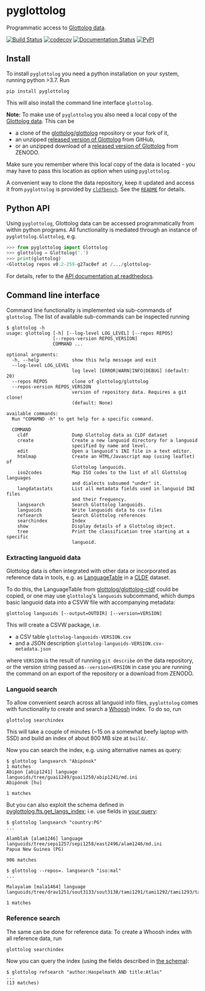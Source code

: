 # pyglottolog

Programmatic access to [Glottolog data](https://github.com/glottolog/glottolog).

[![Build Status](https://github.com/glottolog/pyglottolog/workflows/tests/badge.svg?branch=master)](https://github.com/glottolog/pyglottolog/actions?query=workflow%3Atests+branch%3Amaster)
[![codecov](https://codecov.io/gh/glottolog/pyglottolog/branch/master/graph/badge.svg)](https://codecov.io/gh/glottolog/pyglottolog)
[![Documentation Status](https://readthedocs.org/projects/pyglottolog/badge/?version=latest)](https://pyglottolog.readthedocs.io/en/latest/?badge=latest)
[![PyPI](https://img.shields.io/pypi/v/pyglottolog.svg)](https://pypi.org/project/pyglottolog)


## Install

To install `pyglottolog` you need a python installation on your system, running python >3.7. Run
```shell script
pip install pyglottolog
```

This will also install the command line interface `glottolog`.

**Note:** To make use of `pyglottolog` you also need a local copy of the
[Glottolog data](https://github.com/glottolog/glottolog). This can be
- a clone of the [glottolog/glottolog](https://github.com/glottolog/glottolog) repository or your fork of it,
- an unzipped [released version of Glottolog](https://github.com/glottolog/glottolog/releases) from GitHub,
- or an unzipped download of a [released version of Glottolog](https://doi.org/10.5281/zenodo.596479) from ZENODO.

Make sure you remember where this local copy of the data is located - you may
have to pass this location as option when using `pyglottolog`.

A convenient way to clone the data repository, keep it updated and access it
from `pyglottolog` is provided
by [`cldfbench`](https://pypi.org/project/cldfbench). See the [`README`](https://github.com/cldf/cldfbench#catalogs) for details.


## Python API

Using `pyglottolog`, Glottolog data can be accessed programmatically from within python programs.
All functionality is mediated through an instance of `pyglottolog.Glottolog`, e.g.
```python
>>> from pyglottolog import Glottolog
>>> glottolog = Glottolog('.')
>>> print(glottolog)
<Glottolog repos v0.2-259-g27ac0ef at /.../glottolog>
```

For details, refer to the [API documentation at readthedocs](https://pyglottolog.readthedocs.io/en/latest/index.html).


## Command line interface

Command line functionality is implemented via sub-commands of `glottolog`. The list of
available sub-commands can be inspected running
```shell script
$ glottolog -h
usage: glottolog [-h] [--log-level LOG_LEVEL] [--repos REPOS]
                 [--repos-version REPOS_VERSION]
                 COMMAND ...

optional arguments:
  -h, --help            show this help message and exit
  --log-level LOG_LEVEL
                        log level [ERROR|WARN|INFO|DEBUG] (default: 20)
  --repos REPOS         clone of glottolog/glottolog
  --repos-version REPOS_VERSION
                        version of repository data. Requires a git clone!
                        (default: None)

available commands:
  Run "COMAMND -h" to get help for a specific command.

  COMMAND
    cldf                Dump Glottolog data as CLDF dataset
    create              Create a new languoid directory for a languoid
                        specified by name and level.
    edit                Open a languoid's INI file in a text editor.
    htmlmap             Create an HTML/Javascript map (using leaflet) of
                        Glottolog languoids.
    iso2codes           Map ISO codes to the list of all Glottolog languages
                        and dialects subsumed "under" it.
    langdatastats       List all metadata fields used in languoid INI files
                        and their frequency.
    langsearch          Search Glottolog languoids.
    languoids           Write languoids data to csv files
    refsearch           Search Glottolog references
    searchindex         Index
    show                Display details of a Glottolog object.
    tree                Print the classification tree starting at a specific
                        languoid.
```


### Extracting languoid data

Glottolog data is often integrated with other data or incorporated as reference
data in tools, e.g. as [LanguageTable](https://github.com/cldf/cldf/tree/master/components/languages)
in a [CLDF](https://cldf.clld.org) dataset.

To do this, the LanguageTable from [glottolog/glottolog-cldf](https://github.com/glottolog/glottolog-cldf)
could be copied, or one may use `glottolog`'s `languoids` subcommand, which
dumps basic languoid data into a CSVW file with accompanying metadata:

```shell script
glottolog languoids [--output=OUTDIR] [--version=VERSION]
```

This will create a CSVW package, i.e. 
- a CSV table `glottolog-languoids-VERSION.csv`
- and a JSON description `glottolog-languoids-VERSION.csv-metadata.json`

where `VERSION` is the result of running `git describe` on the data repository,
or the version string passed as`--version=VERSION` in case you are running the command
on an export of the repository or a download from ZENODO.


### Languoid search

To allow convenient search across all languoid info files, `pyglottolog` comes with functionality
to create and search a [Whoosh](https://whoosh.readthedocs.io/en/latest/intro.html) index. To do
so, run
```shell script
glottolog searchindex
```

This will take a couple of minutes (~15 on a somewhat beefy laptop with SSD) and build an index of 
about 800 MB size at `build/`.

Now you can search the index, e.g. using alternative names as query:
```shell
$ glottolog langsearch "Abipónok"
1 matches
Abipon [abip1241] language
languoids/tree/guai1249/guai1250/abip1241/md.ini
Abipónok [hu]

1 matches
```

But you can also exploit the schema defined in 
[pyglottolog.fts.get_langs_index](https://github.com/glottolog/pyglottolog/blob/c382b849b5245acba78d8022aadd4de83e73e909/src/pyglottolog/fts.py#L41-L52);
i.e. use fields in [your query](https://whoosh.readthedocs.io/en/latest/querylang.html):
```shell
$ glottolog langsearch "country:PG"
...

Alamblak [alam1246] language
languoids/tree/sepi1257/sepi1258/east2496/alam1246/md.ini
Papua New Guinea (PG)

906 matches

$ glottolog --repos=. langsearch "iso:mal"
...

Malayalam [mala1464] language
languoids/tree/drav1251/sout3133/sout3138/tami1291/tami1292/tami1293/tami1294/tami1297/tami1298/mala1541/mala1464/md.ini

1 matches
```


### Reference search

The same can be done for reference data: To create a Whoosh index with all reference data, run
```shell script
glottolog searchindex
```

Now you can query the index (using the fields described in
[the schema](https://github.com/glottolog/pyglottolog/blob/c382b849b5245acba78d8022aadd4de83e73e909/src/pyglottolog/fts.py#L118-L128)):
```shell
$ glottolog refsearch "author:Haspelmath AND title:Atlas"
...
(13 matches)
```
